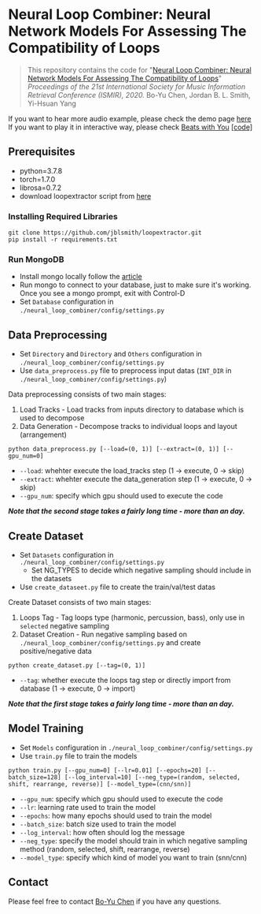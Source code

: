 # Neural Loop Combiner: Neural Network Models For Assessing The Compatibility of Loops
> This repository contains the code for "[Neural Loop Combiner: Neural Network Models For Assessing The Compatibility of Loops](https://arxiv.org/abs/2008.02011)"
> *Proceedings of the 21st International Society for Music Information Retrieval Conference (ISMIR), 2020.*
> Bo-Yu Chen, Jordan B. L. Smith, Yi-Hsuan Yang

If you want to hear more audio example, please check the demo page [here](https://paulyuchen.com/Neural-Loop-Combiner-Demo/)
If you want to play it in interactive way, please check [Beats with You](http://paulyuchen.com/beats-with-you/) [[code]](https://github.com/ChenPaulYu/beats-with-you)

## Prerequisites
- python=3.7.8
- torch=1.7.0
- librosa=0.7.2
- download loopextractor script from [here](https://github.com/jblsmith/loopextractor)

### Installing Required Libraries
```
git clone https://github.com/jblsmith/loopextractor.git
pip install -r requirements.txt

```

### Run MongoDB
- Install mongo locally follow the [article](https://docs.mongodb.com/master/administration/install-community/)
- Run mongo to connect to your database, just to make sure it's working. Once you see a mongo prompt, exit with Control-D
- Set `Database` configuration in `./neural_loop_combiner/config/settings.py`

## Data Preprocessing
- Set `Directory` and `Directory` and `Others` configuration in `./neural_loop_combiner/config/settings.py`
- Use `data_preprocess.py` file to preprocess input datas (`INT_DIR` in `./neural_loop_combiner/config/settings.py`)

Data preprocessing consists of two main stages:
1. Load Tracks - Load tracks from inputs directory to database which is used to decompose 
2. Data Generation - Decompose tracks to individual loops and layout (arrangement)  

```
python data_preprocess.py [--load=(0, 1)] [--extract=(0, 1)] [--gpu_num=0]

```
- `--load`: whehter execute the load_tracks step (1 -> execute, 0 -> skip)
- `--extract`: whehter execute the data_generation step (1 -> execute, 0 -> skip)
- `--gpu_num`: specify which gpu should used to execute the code 

***Note that the second stage takes a fairly long time - more than an day.***

## Create Dataset
- Set `Datasets` configuration in `./neural_loop_combiner/config/settings.py`
    - Set NG_TYPES to decide which negative sampling should include in the datasets 
- Use `create_dataseet.py` file to create the train/val/test datas

Create Dataset consists of two main stages:
1. Loops Tag - Tag loops type (harmonic, percussion, bass), only use in `selected` negative sampling
2. Dataset Creation - Run negative sampling based on `./neural_loop_combiner/config/settings.py` and create positive/negative data


```
python create_dataset.py [--tag=(0, 1)]
```
- `--tag`: whether execute the loops tag step or directly import from database (1 -> execute, 0 -> import)

***Note that the first stage takes a fairly long time - more than an day.***


## Model Training
- Set `Models` configuration in `./neural_loop_combiner/config/settings.py`
- Use `train.py` file to train the models

```
python train.py [--gpu_num=0] [--lr=0.01] [--epochs=20] [--batch_size=128] [--log_interval=10] [--neg_type=(random, selected, shift, rearrange, reverse)] [--model_type=(cnn/snn)]
```
- `--gpu_num`: specify which gpu should used to execute the code 
- `--lr`: learning rate used to train the model 
- `--epochs`: how many epochs should used to train the model
- `--batch_size`: batch size used to train the model 
- `--log_interval`: how often should log the message 
- `--neg_type`: specify the model should train in which negative sampling method (random, selected, shift, rearrange, reverse)
- `--model_type`: specify which kind of model you want to train (snn/cnn)

 
## Contact
Please feel free to contact [Bo-Yu Chen](http://paulyuchen.com/) if you have any questions.








